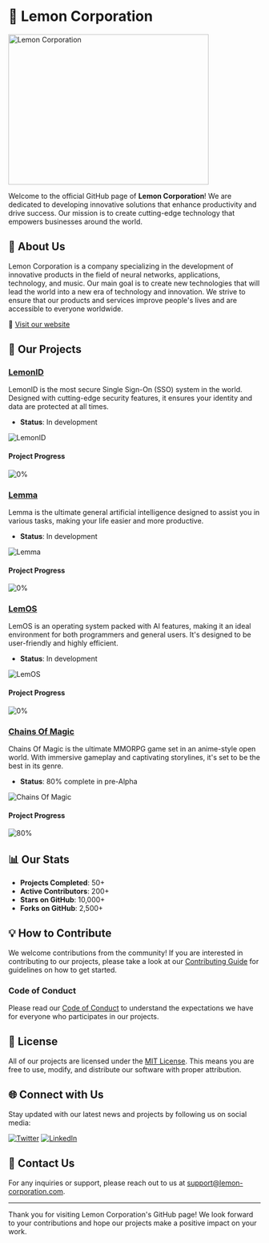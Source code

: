 # 🍋 Lemon Corporation

<img src="https://github.com/Lemon-Corporation/.github/blob/main/profile/data/IMG_7608.gif" width="400" height="300" alt="Lemon Corporation">

Welcome to the official GitHub page of **Lemon Corporation**! We are dedicated to developing innovative solutions that enhance productivity and drive success. Our mission is to create cutting-edge technology that empowers businesses around the world.

## 🌟 About Us

Lemon Corporation is a company specializing in the development of innovative products in the field of neural networks, applications, technology, and music. Our main goal is to create new technologies that will lead the world into a new era of technology and innovation. We strive to ensure that our products and services improve people's lives and are accessible to everyone worldwide.

🔗 [Visit our website](https://lemon-corporation.com)

## 🚀 Our Projects

### [LemonID](https://github.com/lemon-corporation/lemonid)
LemonID is the most secure Single Sign-On (SSO) system in the world. Designed with cutting-edge security features, it ensures your identity and data are protected at all times.
- **Status**: In development

![LemonID](https://lemon-corporation.com/assets/lemonid.png)

#### Project Progress
![0%](https://progress-bar.dev/0/?scale=100&width=300&color=bdb76b&suffix=%)

### [Lemma](https://github.com/lemon-corporation/lemma)
Lemma is the ultimate general artificial intelligence designed to assist you in various tasks, making your life easier and more productive.
- **Status**: In development

![Lemma](https://lemon-corporation.com/assets/lemma.png)

#### Project Progress
![0%](https://progress-bar.dev/0/?scale=100&width=300&color=bdb76b&suffix=%)

### [LemOS](https://github.com/lemon-corporation/lemos)
LemOS is an operating system packed with AI features, making it an ideal environment for both programmers and general users. It's designed to be user-friendly and highly efficient.
- **Status**: In development

![LemOS](https://lemon-corporation.com/assets/lemos.png)

#### Project Progress
![0%](https://progress-bar.dev/0/?scale=100&width=300&color=bdb76b&suffix=%)

### [Chains Of Magic](https://github.com/lemon-corporation/chains-of-magic)
Chains Of Magic is the ultimate MMORPG game set in an anime-style open world. With immersive gameplay and captivating storylines, it's set to be the best in its genre.
- **Status**: 80% complete in pre-Alpha

![Chains Of Magic](https://lemon-corporation.com/assets/chains-of-magic.png)

#### Project Progress
![80%](https://progress-bar.dev/80/?scale=100&width=300&color=bdb76b&suffix=%)

## 📊 Our Stats
- **Projects Completed**: 50+
- **Active Contributors**: 200+
- **Stars on GitHub**: 10,000+
- **Forks on GitHub**: 2,500+

## 💡 How to Contribute

We welcome contributions from the community! If you are interested in contributing to our projects, please take a look at our [Contributing Guide](CONTRIBUTING.md) for guidelines on how to get started.

### Code of Conduct
Please read our [Code of Conduct](CODE_OF_CONDUCT.md) to understand the expectations we have for everyone who participates in our projects.

## 📄 License

All of our projects are licensed under the [MIT License](LICENSE). This means you are free to use, modify, and distribute our software with proper attribution.

## 🌐 Connect with Us

Stay updated with our latest news and projects by following us on social media:

[![Twitter](https://img.shields.io/twitter/follow/lemoncorp?style=social&logo=twitter&color=yellow)](https://twitter.com/lemoncorp)
[![LinkedIn](https://img.shields.io/badge/LinkedIn-lemon--corporation-blue?style=social&logo=linkedin&color=yellow)](https://linkedin.com/company/lemon-corporation)

## 📧 Contact Us

For any inquiries or support, please reach out to us at [support@lemon-corporation.com](mailto:support@lemon-corporation.com).

---

Thank you for visiting Lemon Corporation's GitHub page! We look forward to your contributions and hope our projects make a positive impact on your work.
